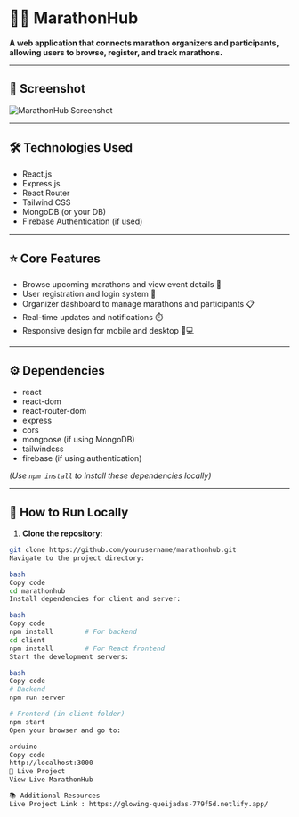 # 🏃‍♂️ MarathonHub

**A web application that connects marathon organizers and participants, allowing users to browse, register, and track marathons.**

---

## 📸 Screenshot
![MarathonHub Screenshot](https://i.ibb.co/JjwnSZTz/1756830632692.jpg)

---

## 🛠️ Technologies Used
- React.js
- Express.js
- React Router
- Tailwind CSS
- MongoDB (or your DB)
- Firebase Authentication (if used)

---

## ⭐ Core Features
- Browse upcoming marathons and view event details 🏅  
- User registration and login system 🔑  
- Organizer dashboard to manage marathons and participants 📋  
- Real-time updates and notifications ⏱️  
- Responsive design for mobile and desktop 📱💻

---

## ⚙️ Dependencies
- react  
- react-dom  
- react-router-dom  
- express  
- cors  
- mongoose (if using MongoDB)  
- tailwindcss  
- firebase (if using authentication)  

*(Use `npm install` to install these dependencies locally)*

---

## 🚀 How to Run Locally
1. **Clone the repository:**
```bash
git clone https://github.com/yourusername/marathonhub.git
Navigate to the project directory:

bash
Copy code
cd marathonhub
Install dependencies for client and server:

bash
Copy code
npm install        # For backend
cd client
npm install        # For React frontend
Start the development servers:

bash
Copy code
# Backend
npm run server

# Frontend (in client folder)
npm start
Open your browser and go to:

arduino
Copy code
http://localhost:3000
🔗 Live Project
View Live MarathonHub

📚 Additional Resources
Live Project Link : https://glowing-queijadas-779f5d.netlify.app/

